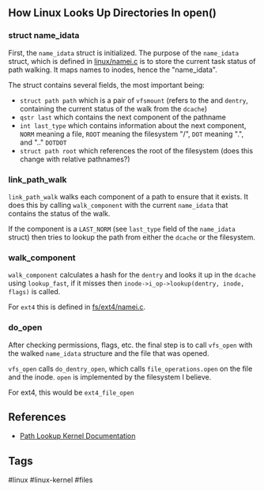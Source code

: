 ## How Linux Looks Up Directories In open()

### struct name_idata

First, the `name_idata` struct is initialized. The purpose of the `name_idata` struct, which is defined in [linux/namei.c](https://github.com/torvalds/linux/blob/v5.8/fs/namei.c#L502) is to store the current task status of path walking. It maps names to inodes, hence the "name_idata".

The struct contains several fields, the most important being:

- `struct path path` which is a pair of `vfsmount` (refers to the and `dentry`, containing the current status of the walk from the `dcache`)
- `qstr last` which contains the next component of the pathname
- `int last_type` which contains information about the next component, `NORM` meaning a file, `ROOT` meaning the filesystem "/", `DOT` meaning ".", and ".." `DOTDOT`
- `struct path root` which references the root of the filesystem (does this change with relative pathnames?)

### link_path_walk

`link_path_walk` walks each component of a path to ensure that it exists. It does this by calling `walk_component` with the current `name_idata` that contains the status of the walk.

If the component is a `LAST_NORM` (see `last_type` field of the `name_idata` struct) then tries to lookup the path from either the `dcache` or the filesystem.


### walk_component

`walk_component` calculates a hash for the `dentry` and looks it up in the `dcache` using `lookup_fast`, if it misses then `inode->i_op->lookup(dentry, inode, flags)` is called.

For `ext4` this is defined in [fs/ext4/namei.c](https://github.com/torvalds/linux/blob/v5.8/fs/ext4/namei.c#L1682).

### do_open

After checking permissions, flags, etc. the final step is to call `vfs_open` with the walked `name_idata` structure and the file that was opened.

`vfs_open` calls `do_dentry_open`, which calls `file_operations.open` on the file and the inode. `open` is implemented by the filesystem I believe.

For ext4, this would be `ext4_file_open`

## References

- [Path Lookup Kernel Documentation](https://www.kernel.org/doc/html/latest/filesystems/path-lookup.html)

## Tags

#linux #linux-kernel #files 